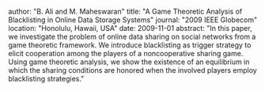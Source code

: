 author: "B. Ali and M. Maheswaran"
title: "A Game Theoretic Analysis of Blacklisting in Online Data Storage Systems"
journal: "2009 IEEE Globecom"
location: "Honolulu, Hawaii, USA"
date: 2009-11-01
abstract: "In this paper, we investigate the problem of online data sharing on social networks from a game theoretic framework. We introduce blacklisting as trigger strategy to elicit cooperation among the players of a noncooperative sharing game. Using game theoretic analysis, we show the existence of an equilibrium in which the sharing conditions are honored when the involved players employ blacklisting strategies."